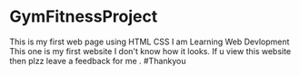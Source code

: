 # GymFitnessProject
This is my first web page using HTML CSS 
I am Learning Web Devlopment 
This one is my first website I don't know how it looks.
If u view this website then plzz leave a feedback for me .
#Thankyou
